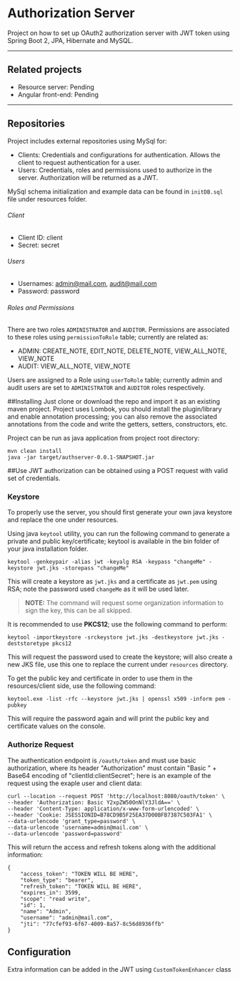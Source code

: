 # Authorization Server
Project on how to set up OAuth2 authorization server with JWT token using Spring Boot 2, JPA, Hibernate and MySQL.

---

## Related projects
* Resource server: Pending
* Angular front-end: Pending
---

## Repositories
Project includes external repositories using MySql for:
* Clients: Credentials and configurations for authentication. Allows the client to request authentication for a user.
* Users: Credentials, roles and permissions used to authorize in the server. Authorization will be returned as a JWT.

MySql schema initialization and example data can be found in `initDB.sql` file under resources folder.
###### Client
* Client ID: client
* Secret: secret
###### Users
* Usernames: admin@mail.com, audit@mail.com
* Password: password
###### Roles and Permissions
There are two roles `ADMINISTRATOR` and `AUDITOR`. Permissions are associated to 
these roles using `permissionToRole` table; currently are related as:
* ADMIN: CREATE_NOTE, EDIT_NOTE, DELETE_NOTE, VIEW_ALL_NOTE, VIEW_NOTE
* AUDIT: VIEW_ALL_NOTE, VIEW_NOTE

Users are assigned to a Role using `userToRole` table; currently admin and audit users are
set to `ADMINISTRATOR` and `AUDITOR` roles respectively.

##Installing
Just clone or download the repo and import it as an existing maven project.
Project uses Lombok, you should install the plugin/library and enable annotation processing;
you can also remove the associated annotations from the code and write the getters, setters, constructors, etc.

Project can be run as java application from project root directory:
```
mvn clean install
java -jar target/authserver-0.0.1-SNAPSHOT.jar
```

##Use
JWT authorization can be obtained using a POST request with valid set of credentials.

### Keystore
To properly use the server, you should first generate your own java keystore and replace the one under resources.

Using java `keytool` utility, you can run the following command to generate a private and public key/certificate;
keytool is available in the bin folder of your java installation folder.
```
keytool -genkeypair -alias jwt -keyalg RSA -keypass "changeMe" -keystore jwt.jks -storepass "changeMe"
```
This will create a keystore as `jwt.jks` and a certificate as `jwt.pem` using RSA;
note the password used `changeMe` as it will be used later.

> **NOTE:**  The command will request some organization information to sign the key, this can be all skipped.

It is recommended to use **PKCS12**; use the following command to perform:
```
keytool -importkeystore -srckeystore jwt.jks -destkeystore jwt.jks -deststoretype pkcs12
```
This will request the password used to create the keystore; will also create a new JKS file,
use this one to replace the current under `resources` directory.

To get the public key and certificate in order to use them in the resources/client side, use the following command:
```
keytool.exe -list -rfc --keystore jwt.jks | openssl x509 -inform pem -pubkey
```
This will require the password again and will print the public key and certificate values on the console.

### Authorize Request
The authentication endpoint is `/oauth/token` and must use basic authorization, where its header "Authorization"
must contain "Basic " + Base64 encoding of "clientId:clientSecret"; here is an example of the request using the exaple user and client data:
```
curl --location --request POST 'http://localhost:8080/oauth/token' \
--header 'Authorization: Basic Y2xpZW50OnNlY3JldA==' \
--header 'Content-Type: application/x-www-form-urlencoded' \
--header 'Cookie: JSESSIONID=B78CD9B5F25EA37D00BFB7387C503FA1' \
--data-urlencode 'grant_type=password' \
--data-urlencode 'username=admin@mail.com' \
--data-urlencode 'password=password'
```
This will return the access and refresh tokens along with the additional information:
```
{
    "access_token": "TOKEN WILL BE HERE",
    "token_type": "bearer",
    "refresh_token": "TOKEN WILL BE HERE",
    "expires_in": 3599,
    "scope": "read write",
    "id": 1,
    "name": "Admin",
    "username": "admin@mail.com",
    "jti": "77cfef93-6f67-4009-8a57-8c56d8936ffb"
}
```

## Configuration
Extra information can be added in the JWT using `CustomTokenEnhancer` class
